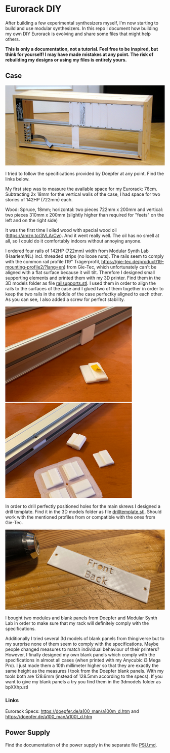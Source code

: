# Eurorack DIY

After building a few experimental synthesizers myself, I'm now starting to build and use modular synthesizers. In this repo I document how building my own DIY Eurorack is evolving and share some files that might help others.

**This is only a documentation, not a tutorial. Feel free to be inspired, but think for yourself! I may have made mistakes at any point. The risk of rebuilding my designs or using my files is entirely yours.**

## Case

![my Eurorack, current status](photos/case1.jpg)

I tried to follow the specifications provided by Doepfer at any point. Find the links below.

My first step was to measure the available space for my Eurorack: 76cm. Subtracting 2x 18mm for the vertical walls of the case, I had space for two stories of 142HP (722mm) each.

Wood: Spruce, 18mm; horizontal: two pieces 722mm x 200mm and vertical: two pieces 310mm x 200mm (slightly higher than required for "feets" on the left and on the right side)

It was the first time I oiled wood with special wood oil (https://amzn.to/3VLArCw). And it went really well. The oil has no smell at all, so I could do it comfortably indoors without annoying anyone.

I ordered four rails of 142HP (722mm) width from Modular Synth Lab (Haarlem/NL) incl. threaded strips (no loose nuts). The rails seem to comply with the common rail profile (19" Trägerprofil, https://gie-tec.de/product/19-mounting-profile2/?lang=en) from Gie-Tec, which unfortunately can't be aligned with a flat surface because it will tilt. Therefore I designed small supporting elements and printed them with my 3D printer. Find them in the 3D models folder as file [railsupports.stl](3dmodels/railsupports.stl). I used them in order to align the rails to the surfaces of the case and I glued two of them together in order to keep the two rails in the middle of the case perfectky aligned to each other. As you can see, I also added a screw for perfect stability.

<img src="photos/railsupports1.jpg" width="400"><img src="photos/railsupports2.jpg" width="400">

In order to drill perfectly positioned holes for the main skrews I designed a drill template. Find it in the 3D models folder as file [drilltemplate.stl](3dmodels/drilltemplate.stl). Should work with the mentioned profiles from or compatible with the ones from Gie-Tec.

<img src="photos/drilltemplate.jpg" width="600">

I bought two modules and blank panels from Doepfer and Modular Synth Lab in order to make sure that my rack will definitely comply with the specifications. 

Additionally I tried several 3d models of blank panels from thingiverse but to my surprise none of them seem to comply with the specifications. Maybe people changed measures to match individual behaviour of their printers? However, I finally designed my own blank panels which comply with the specifications in almost all cases (when printed with my Anycubic i3 Mega Pro). I just made them a 10th millimeter higher so that they are exactly the same height as the measures I took from the Doepfer blank panels. With my tools both are 128.6mm (instead of 128.5mm according to the specs). If you want to give my blank panels a try you find them in the 3dmodels folder as bpXXhp.stl

### Links
Eurorack Specs: https://doepfer.de/a100_man/a100m_d.htm and https://doepfer.de/a100_man/a100t_d.htm


## Power Supply

Find the documentation of the power supply in the separate file [PSU.md](PSU.md).
